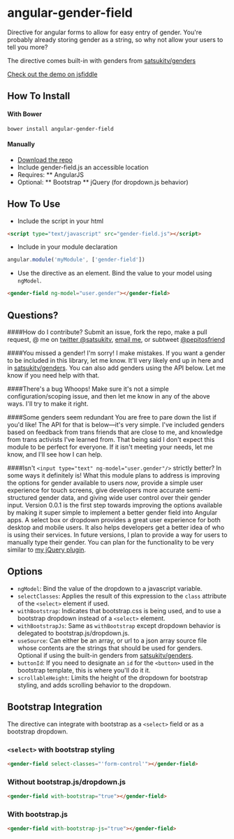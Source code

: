 # angular-gender-field
Directive for angular forms to allow for easy entry of gender. You're probably already storing gender as a string, so why not allow your users to tell you more?

The directive comes built-in with genders from [satsukitv/genders](https://github.com/satsukitv/genders)

[Check out the demo on jsfiddle](https://jsfiddle.net/satsukitv/mb6tmf3q/)

## How To Install

#### With Bower

`bower install angular-gender-field`

#### Manually

* [Download the repo](https://github.com/bower/bower.json-spec/archive/master.zip)
* Include gender-field.js an accessible location
* Requires:
** AngularJS
* Optional:
** Bootstrap
** jQuery (for dropdown.js behavior)

## How To Use
* Include the script in your html
```html
<script type="text/javascript" src="gender-field.js"></script>
```
* Include in your module declaration
```javascript
angular.module('myModule', ['gender-field'])
```
* Use the directive as an element. Bind the value to your model using `ngModel`.
```html
<gender-field ng-model="user.gender"></gender-field>
```

## Questions?
####How do I contribute?
Submit an issue, fork the repo, make a pull request, @ me on [twitter @satsukitv](http://twitter.com/satsukitv), [email me](mailto:me@satsuki.tv), or subtweet [@pepitosfriend](http://twitter.com/pepitosfriend)

####You missed a gender!
I'm sorry! I make mistakes. If you want a gender to be included in this library, let me know. It'll very likely end up in here and in [satsukitv/genders](https://github.com/satsukitv/genders). You can also add genders using the API below. Let me know if you need help with that.

####There's a bug
Whoops! Make sure it's not a simple configuration/scoping issue, and then let me know in any of the above ways. I'll try to make it right. 

####Some genders seem redundant
You are free to pare down the list if you'd like! The API for that is below&mdash;it's very simple. I've included genders based on feedback from trans friends that are close to me, and knowledge from trans activists I've learned from. That being said I don't expect this module to be perfect for everyone. If it isn't meeting your needs, let me know, and I'll see how I can help.

####Isn't `<input type="text" ng-model="user.gender"/>` strictly better?
In some ways it definitely is! What this module plans to address is improving the options for gender available to users *now*, provide a simple user experience for touch screens, give developers more accurate semi-structured gender data, and giving wide user control over their gender input. Version 0.0.1 is the first step towards improving the options available by making it super simple to implement a better gender field into Angular apps. A select box or dropdown provides a great user experience for both desktop and mobile users. It also helps developers get a better idea of who is using their services. In future versions, I plan to provide a way for users to manually type their gender. You can plan for the functionality to be very similar to [my jQuery plugin](https://github.com/satsukitv/jQuery-genderField).

## Options
* `ngModel`: Bind the value of the dropdown to a javascript variable.
* `selectClasses`: Applies the result of this expression to the `class` attribute of the `<select>` element if used.
* `withBootstrap`: Indicates that bootstrap.css is being used, and to use a bootstrap dropdown instead of a `<select>` element.
* `withBootstrapJs`: Same as `withBootstrap` except dropdown behavior is delegated to bootstrap.js/dropdown.js.
* `useSource`: Can either be an array, or url to a json array source file whose contents are the strings that should be used for genders. Optional if using the built-in genders from [satsukitv/genders](https://github.com/satsukitv/genders).
* `buttonId`: If you need to designate an `id` for the `<button>` used in the bootstrap template, this is where you'll do it it.
* `scrollableHeight`: Limits the height of the dropdown for bootstrap styling, and adds scrolling behavior to the dropdown.

## Bootstrap Integration
The directive can integrate with bootstrap as a `<select>` field or as a bootstrap dropdown.

### `<select>` with bootstrap styling
```html
<gender-field select-classes="'form-control'"></gender-field>
```

### Without bootstrap.js/dropdown.js
```html
<gender-field with-bootstrap="true"></gender-field>
```

### With bootstrap.js
```html
<gender-field with-bootstrap-js="true"></gender-field>
```